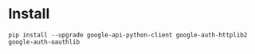 # Install

```pip install --upgrade google-api-python-client google-auth-httplib2 google-auth-oauthlib```
